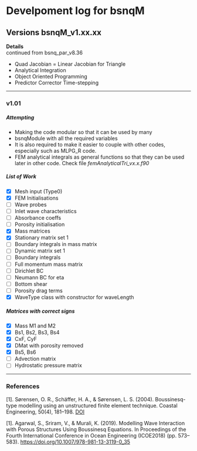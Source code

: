 # Develpoment log for bsnqM

## Versions bsnqM_v1.xx.xx

**Details**  
continued from bsnq\_par\_v8.36

- Quad Jacobian = Linear Jacobian for Triangle
- Analytical Integration
- Object Oriented Programming
- Predictor Corrector Time-stepping

-----------------------------------------------

### v1.01

##### Attempting
- Making the code modular so that it can be used by many
- bsnqModule with all the required variables
- It is also required to make it easier to couple with other codes, especially such as MLPG\_R code.
- FEM analytical integrals as general functions so that they can be used later in other code. Check file *femAnalyticalTri_vx.x.f90*

##### List of Work
  - [x] Mesh input (Type0)
  - [x] FEM Initialisations
  - [ ] Wave probes
  - [ ] Inlet wave characteristics
  - [ ] Absorbance coeffs
  - [ ] Porosity initialisation
  - [x] Mass matrices
  - [x] Stationary matrix set 1
  - [ ] Boundary integrals in mass matrix
  - [ ] Dynamic matrix set 1
  - [ ] Boundary integrals
  - [ ] Full momentum mass matrix
  - [ ] Dirichlet BC
  - [ ] Neumann BC for eta
  - [ ] Bottom shear 
  - [ ] Porosity drag terms
  - [x] WaveType class with constructor for waveLength

##### Matrices with correct signs
- [x] Mass M1 and M2
- [x] Bs1, Bs2, Bs3, Bs4
- [x] CxF, CyF
- [x] DMat with porosity removed
- [x] Bs5, Bs6
- [ ] Advection matrix
- [ ] Hydrostatic pressure matrix

-----------------------------------------------

### References
[1]. Sørensen, O. R., Schäffer, H. A., & Sørensen, L. S. (2004). Boussinesq-type modelling using an unstructured finite element technique. Coastal Engineering, 50(4), 181–198. [DOI](https://doi.org/10.1016/j.coastaleng.2003.10.005)

[1]. Agarwal, S., Sriram, V., & Murali, K. (2019). Modelling Wave Interaction with Porous Structures Using Boussinesq Equations. In Proceedings of the Fourth International Conference in Ocean Engineering (ICOE2018) (pp. 573–583). <https://doi.org/10.1007/978-981-13-3119-0_35>

